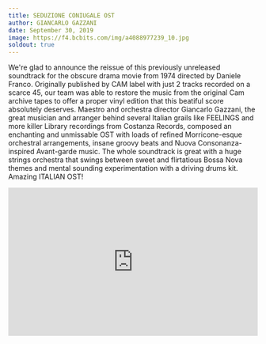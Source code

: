 ```yaml
---
title: SEDUZIONE CONIUGALE OST
author: GIANCARLO GAZZANI
date: September 30, 2019
image: https://f4.bcbits.com/img/a4088977239_10.jpg
soldout: true
---
```


We're glad to announce the reissue of this previously unreleased soundtrack for the obscure drama movie from 1974 directed by Daniele Franco. Originally published by CAM label with just 2 tracks recorded on a scarce 45, our team was able to restore the music from the original Cam archive tapes to offer a proper vinyl edition that this beatiful score absolutely deserves. Maestro and orchestra director Giancarlo Gazzani, the great musician and arranger behind several Italian grails like FEELINGS and more killer Library recordings from Costanza Records, composed an enchanting and unmissable OST with loads of refined Morricone-esque orchestral arrangements, insane groovy beats and Nuova Consonanza-inspired Avant-garde music. The whole soundtrack is great with a huge strings orchestra that swings between sweet and flirtatious Bossa Nova themes and mental sounding experimentation with a driving drums kit. Amazing ITALIAN OST!

<iframe width="100%" height="300" scrolling="no" frameborder="no" allow="autoplay" src="https://w.soundcloud.com/player/?url=https%3A//api.soundcloud.com/tracks/676697139&color=%23ff5500&auto_play=false&hide_related=false&show_comments=true&show_user=true&show_reposts=false&show_teaser=true&visual=true"></iframe>